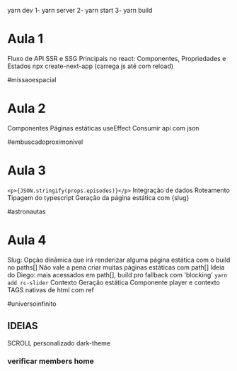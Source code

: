 yarn dev
1- yarn server
2- yarn start
3- yarn build
# Aula 1

Fluxo de API
SSR e SSG
Principais no react: Componentes, Propriedades e Estados
npx create-next-app (carrega js até com reload)

#missaoespacial

# Aula 2 
Componentes
Páginas estáticas
useEffect
Consumir api com json

#embuscadoproximonivel

# Aula 3 
`<p>{JSON.stringify(props.episodes)}</p>`
Integração de dados
Roteamento
Tipagem do typescript
Geração da página estática com {slug}

#astronautas

# Aula 4
Slug: Opção dinâmica que irá renderizar alguma página estática com o build no paths[]
Não vale a pena criar muitas páginas estáticas com path[]
Ideia do Diego: mais acessados em path[], build pro fallback com 'blocking'
`yarn add rc-slider`
Contexto
Geração estática
Componente player e contexto
TAGS nativas de html com ref

#universoinfinito

## IDEIAS 
SCROLL personalizado
dark-theme


### verificar members home